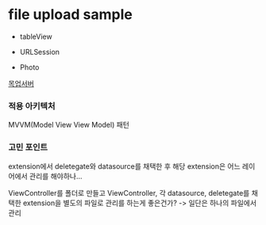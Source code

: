 #  file upload sample

* tableView

* URLSession

* Photo

[목업서버](https://github.com/pjt3591oo/mockup-server-express)

### 적용 아키텍처

MVVM(Model View View Model) 패턴

### 고민 포인트

extension에서 deletegate와 datasource를 채택한 후 해당 extension은 어느 레이어에서 관리를 해야하나...

ViewController를 폴더로 만들고 ViewController, 각 datasource, deletegate를 채택한 extension을 별도의 파일로 관리를 하는게 좋은건가? -> 일단은 하나의 파일에서 관리
